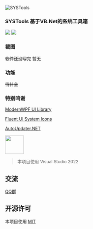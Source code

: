 ![SYSTools](https://socialify.git.ci/Hikarisame-Technology-Studio/SYSTools/image?description=1&descriptionEditable=%E2%9C%A8%E4%B8%8D%E4%BB%85%E4%BB%85%E6%98%AF%E4%B8%AAWindows%E5%B7%A5%E5%85%B7%E7%AE%B1%F0%9F%8C%8F&font=Raleway&language=1&logo=https%3A%2F%2Fraw.githubusercontent.com%2FHikarisame-Technology-Studio%2FSYSTools%2FVB.Net%2FSysTools_WPF_New%2FLOGO.ico&name=1&owner=1&pattern=Floating%20Cogs&theme=Dark)
  
### SYSTools 基于VB.Net的系统工具箱
  
![](https://img.shields.io/github/license/Hikarisame-Technology-Studio/SYSTools?style=flat-square)
![](https://img.shields.io/badge/Language-VB.net-blue?style=flat-square)

  
### 截图
  
~~软件还没写完~~ 暂无

### 功能

~~待补全~~

### 特别鸣谢 

[ModernWPF UI Library](https://github.com/Kinnara/ModernWpf)

[Fluent UI System Icons](https://github.com/microsoft/fluentui-system-icons)

[AutoUpdater.NET](https://github.com/ravibpatel/AutoUpdater.NET)

<img src="https://visualstudio.microsoft.com/wp-content/uploads/2021/10/Product-Icon.svg" width="60"/>

>本项目使用 Visual Studio 2022

## 交流

[QQ群](https://jq.qq.com/?_wv=1027&k=OdcgcHfD)

## 开源许可

本项目使用 [MIT](https://github.com/Hikarisame-Technology-Studio/SYSTools/blob/VB.Net/LICENSE)